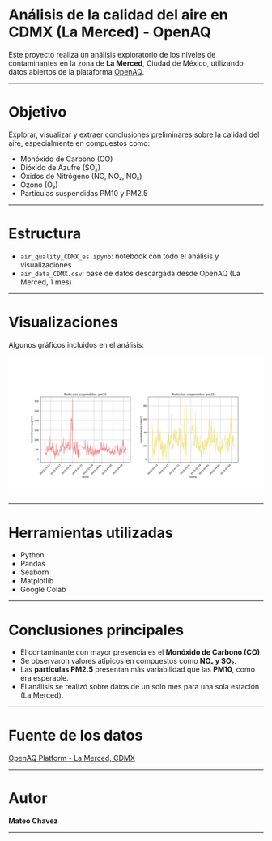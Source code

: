 # Análisis de la calidad del aire en CDMX (La Merced) - OpenAQ

Este proyecto realiza un análisis exploratorio de los niveles de contaminantes en la zona de **La Merced**, Ciudad de México, utilizando datos abiertos de la plataforma [OpenAQ](https://openaq.org/).

---

# Objetivo

Explorar, visualizar y extraer conclusiones preliminares sobre la calidad del aire, especialmente en compuestos como:

- Monóxido de Carbono (CO)
- Dióxido de Azufre (SO₂)
- Óxidos de Nitrógeno (NO, NO₂, NOₓ)
- Ozono (O₃)
- Partículas suspendidas PM10 y PM2.5

---

# Estructura

- `air_quality_CDMX_es.ipynb`: notebook con todo el análisis y visualizaciones
- `air_data_CDMX.csv`: base de datos descargada desde OpenAQ (La Merced, 1 mes)

---

# Visualizaciones

Algunos gráficos incluidos en el análisis:

![Gráfico de partículas PM10 y PM2.5](figure_example.PNG)

---

# Herramientas utilizadas

- Python
- Pandas
- Seaborn
- Matplotlib
- Google Colab

---

#  Conclusiones principales

- El contaminante con mayor presencia es el **Monóxido de Carbono (CO)**.
- Se observaron valores atípicos en compuestos como **NOₓ y SO₂**.
- Las **partículas PM2.5** presentan más variabilidad que las **PM10**, como era esperable.
- El análisis se realizó sobre datos de un solo mes para una sola estación (La Merced).

---

# Fuente de los datos

[OpenAQ Platform - La Merced, CDMX](https://openaq.org)

---

# Autor

**Mateo Chavez**  

---
